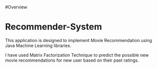 #Overview
# Recommender-System

This application is designed to implement Movie Recommendation using Java Machine Learning libraries.

I have used Matrix Factorization Technique to predict the possible new movie recommendations for new user based on their past ratings.
